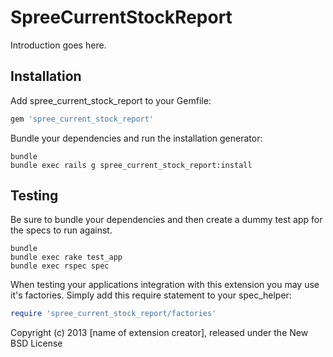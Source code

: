 SpreeCurrentStockReport
=======================

Introduction goes here.

Installation
------------

Add spree_current_stock_report to your Gemfile:

```ruby
gem 'spree_current_stock_report'
```

Bundle your dependencies and run the installation generator:

```shell
bundle
bundle exec rails g spree_current_stock_report:install
```

Testing
-------

Be sure to bundle your dependencies and then create a dummy test app for the specs to run against.

```shell
bundle
bundle exec rake test_app
bundle exec rspec spec
```

When testing your applications integration with this extension you may use it's factories.
Simply add this require statement to your spec_helper:

```ruby
require 'spree_current_stock_report/factories'
```

Copyright (c) 2013 [name of extension creator], released under the New BSD License
